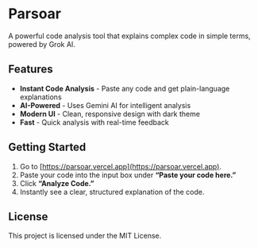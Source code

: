 # Parsoar

A powerful code analysis tool that explains complex code in simple terms, powered by Grok AI.

## Features

- **Instant Code Analysis** - Paste any code and get plain-language explanations
- **AI-Powered** - Uses Gemini AI for intelligent analysis
- **Modern UI** - Clean, responsive design with dark theme
- **Fast** - Quick analysis with real-time feedback

## Getting Started

1. Go to [https://parsoar.vercel.app](https://parsoar.vercel.app).
2. Paste your code into the input box under **“Paste your code here.”**
3. Click **“Analyze Code.”**
4. Instantly see a clear, structured explanation of the code.

## License

This project is licensed under the MIT License.
